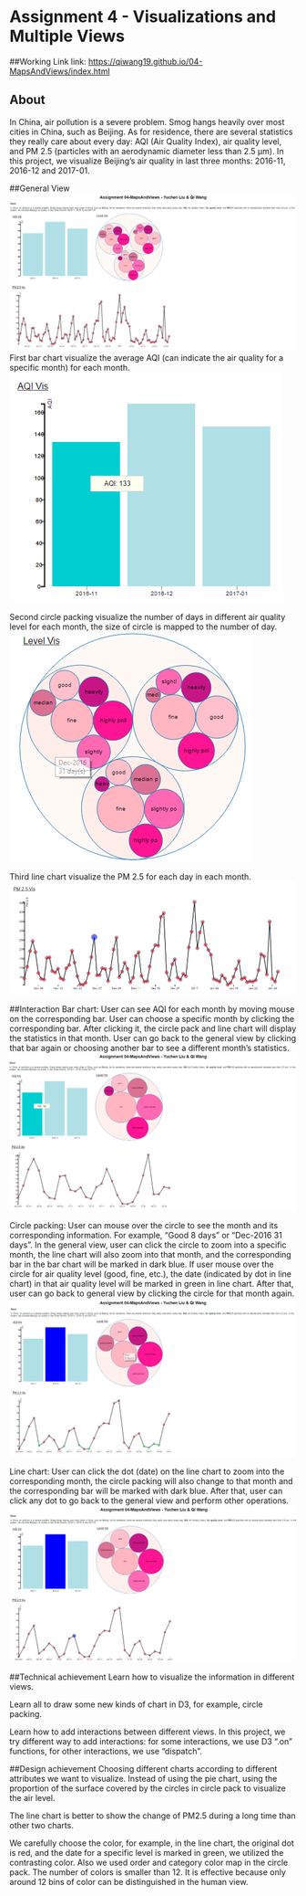 # Assignment 4 - Visualizations and Multiple Views  

##Working Link
link: https://qiwang19.github.io/04-MapsAndViews/index.html  <br>
  
## About
In China, air pollution is a severe problem. Smog hangs heavily over most cities in China, such as Beijing. As for residence, there are several statistics they really care about every day: AQI (Air Quality Index), air quality level, and PM 2.5 (particles with an aerodynamic diameter less than 2.5 μm). In this project, we visualize Beijing’s air quality in last three months: 2016-11, 2016-12 and 2017-01.  

##General View  
![](img/1.png)
First bar chart visualize the average AQI (can indicate the air quality for a specific month) for each month.  
![](img/2.png)
  
Second circle packing visualize the number of days in different air quality level for each month, the size of circle is mapped to the number of day.  
![](img/3.png) 
  
Third line chart visualize the PM 2.5 for each day in each month.  
![](img/4.png)
  
##Interaction
Bar chart: User can see AQI for each month by moving mouse on the corresponding bar. User can choose a specific month by clicking the corresponding bar. After clicking it, the circle pack and line chart will display the statistics in that month. User can go back to the general view by clicking that bar again or choosing another bar to see a different month’s statistics.   
![](img/5.png)  
  
Circle packing: User can mouse over the circle to see the month and its corresponding information. For example, “Good 8 days” or “Dec-2016 31 days”. In the general view, user can click the circle to zoom into a specific month, the line chart will also zoom into that month, and the corresponding bar in the bar chart will be marked in dark blue. If user mouse over the circle for air quality level (good, fine, etc.), the date (indicated by dot in line chart) in that air quality level will be marked in green in line chart. After that, user can go back to general view by clicking the circle for that month again.  
![](img/6.png)  
  
Line chart: User can click the dot (date) on the line chart to zoom into the corresponding month, the circle packing will also change to that month and  the corresponding bar will be marked with dark blue. After that, user can click any dot to go back to the general view and perform other operations.  
![](img/7.png)  
  
##Technical achievement 
Learn how to visualize the information in different views.  
  
Learn all to draw some new kinds of chart in D3, for example, circle packing.   
  
Learn how to add interactions between different views. In this project, we try different way to add interactions: for some interactions, we use D3 “.on” functions, for other interactions, we use “dispatch”.   
  
##Design achievement
Choosing different charts according to different attributes we want to visualize. Instead of using the pie chart, using the proportion of the surface covered by the circles in circle pack to visualize the air level.  
  
The line chart is better to show the change of PM2.5 during a long time than other two charts.  
  
We carefully choose the color, for example, in the line chart, the original dot is red, and the date for a specific level is marked in green, we utilized the contrasting color. Also we used order and category color map in the circle pack. The number of colors is smaller than 12. It is effective because only around 12 bins of color can be distinguished in the human view.  
